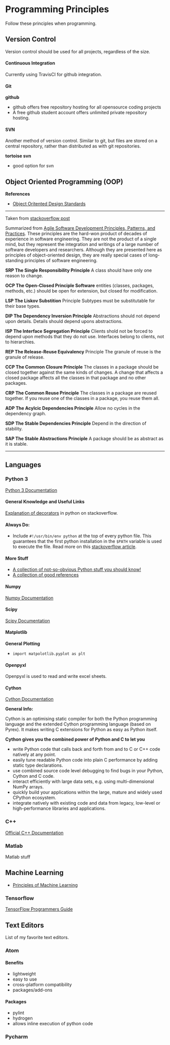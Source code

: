 # Programming Principles
Follow these principles when programming.

## Version Control
Version control should be used for all projects, regardless of the size.

#### Continuous Integration
Currently using TravisCI for github integration.

#### Git
__github__
* github offers free repository hosting for all opensource coding projects
* A free github student account offers unlimited private repository hosting.

#### SVN
Another method of version control. Similar to git, but files are stored on a central repository, rather than distributed as with git repositories.

__tortoise svn__
* good option for svn

## Object Oriented Programming (OOP)
__References__
* [Object Oritented Design Standards](http://www.literateprogramming.com/oostnd.pdf)
___
Taken from [stackoverflow post](http://stackoverflow.com/questions/399656/are-there-any-rules-for-oop)

Summarized from [Agile Software Development Principles, Patterns, and Practices](https://www.amazon.com/Software-Development-Principles-Patterns-Practices/dp/0135974445). These principles are the hard-won product of decades of experience in software engineering. They are not the product of a single mind, but they represent the integration and writings of a large number of software developers and researchers. Although they are presented here as principles of object-oriented design, they are really special cases of long-standing principles of software engineering.

__SRP The Single Responsibility Principle__ A class should have only one reason to change.

__OCP The Open-Closed Principle Software__ entities (classes, packages, methods, etc.) should be open for extension, but closed for modification.

__LSP The Liskov Substition__ Principle Subtypes must be substitutable for their base types.

__DIP The Dependency Inversion Principle__ Abstractions should not depend upon details. Details should depend upons abstractions.

__ISP The Interface Segregation Principle__ Clients shold not be forced to depend upon methods that they do not use. Interfaces belong to clients, not to hierarchies.

__REP The Release-Reuse Equivalency__ Principle The granule of reuse is the granule of release.

__CCP The Common Closure Principle__ The classes in a package should be closed together against the same kinds of changes. A change that affects a closed package affects all the classes in that package and no other packages.

__CRP The Common Reuse Principle__ The classes in a package are reused together. If you reuse one of the classes in a package, you reuse them all.

__ADP The Acylcic Dependencies Principle__ Allow no cycles in the dependency graph.

__SDP The Stable Dependencies Principle__ Depend in the direction of stability.

__SAP The Stable Abstractions Principle__ A package should be as abstract as it is stable.
___
## Languages
### Python 3
[Python 3 Documentation](https://docs.python.org/3/)

#### General Knowledge and Useful Links
[Explanation of decorators](http://stackoverflow.com/questions/6392739/what-does-the-at-symbol-do-in-python) in python on stackoverflow.

#### Always Do:
* Include <code>#!/usr/bin/env python</code> at the top of every python file. This guarantees that the first python installation in the <code>$PATH</code> variable is used to execute the file. Read more on this [stackoverflow article](http://stackoverflow.com/questions/2429511/why-do-people-write-usr-bin-env-python-on-the-first-line-of-a-python-script).

#### More Stuff
* [A collection of not-so-obvious Python stuff you should know!](http://nbviewer.jupyter.org/github/rasbt/python_reference/blob/master/tutorials/not_so_obvious_python_stuff.ipynb?create=1)
* [A collection of good references](https://github.com/rasbt/python_reference#-algorithms)

#### Numpy
[Numpy Documentation](https://docs.scipy.org/doc/numpy/)

#### Scipy
[Scipy Documentation](https://docs.scipy.org/doc/scipy/reference/)


#### Matplotlib
__General Plotting__
* <code>import matpolotlib.pyplot as plt</code>

#### Openpyxl
Openpyxl is used to read and write excel sheets.

#### Cython
[Cython Documentation](http://cython.org/)

__General Info:__

Cython is an optimising static compiler for both the Python programming language and the extended Cython programming language (based on Pyrex). It makes writing C extensions for Python as easy as Python itself.

__Cython gives you the combined power of Python and C to let you__
* write Python code that calls back and forth from and to C or C++ code natively at any point.
* easily tune readable Python code into plain C performance by adding static type declarations.
* use combined source code level debugging to find bugs in your Python, Cython and C code.
* interact efficiently with large data sets, e.g. using multi-dimensional NumPy arrays.
* quickly build your applications within the large, mature and widely used CPython ecosystem.
* integrate natively with existing code and data from legacy, low-level or high-performance libraries and applications.

### C++
[Official C++ Documentation](https://isocpp.org/std/the-standard)


### Matlab
Matlab stuff

## Machine Learning
* [Principles of Machine Learning](https://www.edx.org/course/principles-machine-learning-microsoft-dat203-2x-2)

### Tensorflow
[TensorFlow Programmers Guide](https://www.tensorflow.org/programmers_guide/reading_data)

## Text Editors
List of my favorite text editors.
### Atom
#### Benefits
* lightweight
* easy to use
* cross-platform compatibility
* packages/add-ons

#### Packages
* pylint
* hydrogen
 * allows inline execution of python code

### Pycharm

